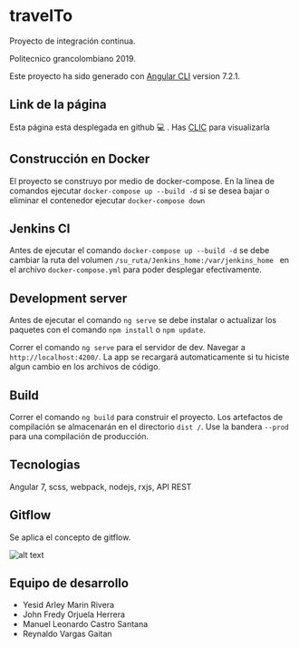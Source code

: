 # travelTo

Proyecto de integración continua.

Politecnico grancolombiano 2019.

Este proyecto ha sido generado con [Angular CLI](https://github.com/angular/angular-cli) version 7.2.1.

## Link de la página

Esta página esta desplegada en github :computer: . Has [CLIC](https://yesidmarin.github.io/travelTo/) para visualizarla

## Construcción en Docker

El proyecto se construyo por medio de docker-compose. En la línea de comandos ejecutar `docker-compose up --build -d` si se desea bajar o eliminar el contenedor ejecutar `docker-compose down`

## Jenkins CI

Antes de ejecutar el comando `docker-compose up --build -d` se debe cambiar la ruta del volumen `/su_ruta/Jenkins_home:/var/jenkins_home ` en el archivo `docker-compose.yml` para poder desplegar efectivamente.

## Development server

Antes de ejecutar el comando `ng serve` se debe instalar o actualizar los paquetes con el comando `npm install` o `npm update`. 

Correr el comando `ng serve` para el servidor de dev. Navegar a `http://localhost:4200/`. La app se recargará automaticamente si tu hiciste algun cambio en los archivos de código.

## Build

Correr el comando `ng build` para construir el proyecto. Los artefactos de compilación se almacenarán en el directorio `dist /`. Use la bandera `--prod` para una compilación de producción.

## Tecnologias

Angular 7, scss, webpack, nodejs, rxjs, API REST

## Gitflow

Se aplica el concepto de gitflow.

![alt text](https://user-images.githubusercontent.com/7549765/36916977-429c7dd0-1e34-11e8-8635-1b569453d0f5.png)

## Equipo de desarrollo

* Yesid Arley Marin Rivera
* John Fredy Orjuela Herrera
* Manuel Leonardo Castro Santana
* Reynaldo Vargas Gaitan

